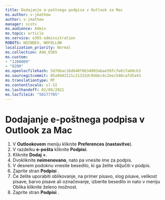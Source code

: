 ```yaml
---
title: Dodajanje e-poštnega podpisa v Outlook za Mac
ms.author: v-jmathew
author: v-jmathew
manager: scotv
ms.audience: Admin
ms.topic: article
ms.service: o365-administration
ROBOTS: NOINDEX, NOFOLLOW
localization_priority: Normal
ms.collection: Adm_O365
ms.custom:
- "1200009"
- "8200"
ms.openlocfilehash: 5d76bac16d640f8634903abae59fc7e61fa60cb3
ms.sourcegitcommit: 05a9dd3121c21322dc9ddec4c2eec548cafd5a43
ms.translationtype: MT
ms.contentlocale: sl-SI
ms.lasthandoff: 02/09/2021
ms.locfileid: "50177705"
---
```

# <a name="add-email-signature-in-outlook-for-mac"></a>Dodajanje e-poštnega podpisa v Outlook za Mac

1. V **Outlookovem** meniju kliknite **Preferences (nastavitve**).
2. V razdelku **e-pošta** kliknite **Podpisi**.
3. Kliknite **Dodaj +**.
4. Dvokliknite **neimenovano**, nato pa vnesite ime za podpis.
5. V desnem podoknu vnesite besedilo, ki ga želite vključiti v podpis.
6. Zaprite stran **Podpisi** .
7. Če želite uporabiti oblikovanje, na primer pisavo, slog pisave, velikost pisave, barvo pisave ali označevanje, izberite besedilo in nato v meniju Oblika kliknite želeno možnost.
8. Zaprite stran **Podpisi** .
